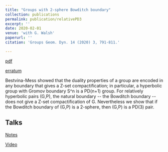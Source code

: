 ```yaml
---
title: "Groups with 2-sphere Bowditch boundary"
collection: publications
permalink: publication/relativePD3
excerpt: ''
date: 2020-02-01
venue: 'with G. Walsh'
paperurl: ''
citation: 'Groups Geom. Dyn. 14 (2020) 3, 791-811.'

---
```


[pdf](http://bena-tshishiku.github.io/files/papers/relativePD3.pdf) 

[erratum](http://bena-tshishiku.github.io/files/papers/relativePD3-erratum.pdf)

Bestvina-Mess showed that the duality properties of a group are encoded in any 
boundary that gives a Z-set compactification; in particular, a hyperbolic group 
with Gromov boundary S^n is a PD(n+1) group. For relatively hyperbolic pairs (G,P), 
the natural boundary -- the Bowditch boundary -- does not give a Z-set compactification of G. 
Nevertheless we show that if the Bowditch boundary of (G,P) is a 2-sphere, then (G,P) is a PD(3) pair. 

## Talks

[Notes](http://bena-tshishiku.github.io/files/talks/relativePD3.pdf) 

[Video](https://www.youtube.com/watch?v=Kmt_ogvIYvU)
